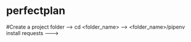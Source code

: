 # perfectplan

#Create a project folder
--> cd <folder_name>
--> <folder_name>/pipenv install requests
--->
